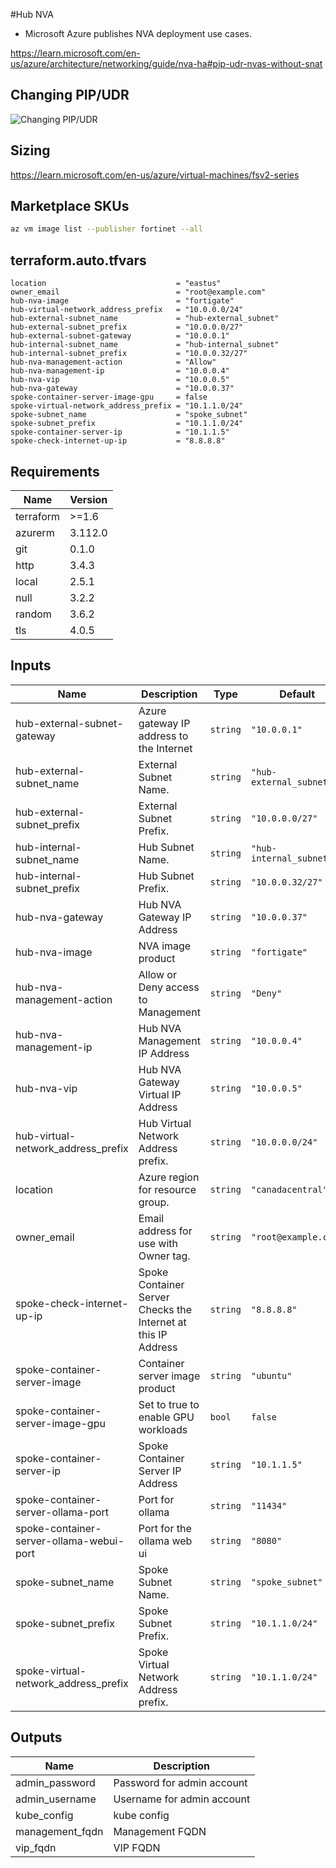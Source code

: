 #Hub NVA

- Microsoft Azure publishes NVA deployment use cases.

https://learn.microsoft.com/en-us/azure/architecture/networking/guide/nva-ha#pip-udr-nvas-without-snat

## Changing PIP/UDR

![Changing PIP/UDR](https://learn.microsoft.com/en-us/azure/architecture/networking/guide/images/nvaha-pipudr-internet.png)

## Sizing

https://learn.microsoft.com/en-us/azure/virtual-machines/fsv2-series

## Marketplace SKUs

```bash
az vm image list --publisher fortinet --all
```

<!-- BEGIN_TF_DOCS -->
## terraform.auto.tfvars

```hcl
location                             = "eastus"
owner_email                          = "root@example.com"
hub-nva-image                        = "fortigate"
hub-virtual-network_address_prefix   = "10.0.0.0/24"
hub-external-subnet_name             = "hub-external_subnet"
hub-external-subnet_prefix           = "10.0.0.0/27"
hub-external-subnet-gateway          = "10.0.0.1"
hub-internal-subnet_name             = "hub-internal_subnet"
hub-internal-subnet_prefix           = "10.0.0.32/27"
hub-nva-management-action            = "Allow"
hub-nva-management-ip                = "10.0.0.4"
hub-nva-vip                          = "10.0.0.5"
hub-nva-gateway                      = "10.0.0.37"
spoke-container-server-image-gpu     = false
spoke-virtual-network_address_prefix = "10.1.1.0/24"
spoke-subnet_name                    = "spoke_subnet"
spoke-subnet_prefix                  = "10.1.1.0/24"
spoke-container-server-ip            = "10.1.1.5"
spoke-check-internet-up-ip           = "8.8.8.8"
```


## Requirements

| Name | Version |
|------|---------|
| terraform | >=1.6 |
| azurerm | 3.112.0 |
| git | 0.1.0 |
| http | 3.4.3 |
| local | 2.5.1 |
| null | 3.2.2 |
| random | 3.6.2 |
| tls | 4.0.5 |

## Inputs

| Name | Description | Type | Default | Required |
|------|-------------|------|---------|:--------:|
| hub-external-subnet-gateway | Azure gateway IP address to the Internet | `string` | `"10.0.0.1"` | no |
| hub-external-subnet\_name | External Subnet Name. | `string` | `"hub-external_subnet"` | no |
| hub-external-subnet\_prefix | External Subnet Prefix. | `string` | `"10.0.0.0/27"` | no |
| hub-internal-subnet\_name | Hub Subnet Name. | `string` | `"hub-internal_subnet"` | no |
| hub-internal-subnet\_prefix | Hub Subnet Prefix. | `string` | `"10.0.0.32/27"` | no |
| hub-nva-gateway | Hub NVA Gateway IP Address | `string` | `"10.0.0.37"` | no |
| hub-nva-image | NVA image product | `string` | `"fortigate"` | no |
| hub-nva-management-action | Allow or Deny access to Management | `string` | `"Deny"` | no |
| hub-nva-management-ip | Hub NVA Management IP Address | `string` | `"10.0.0.4"` | no |
| hub-nva-vip | Hub NVA Gateway Virtual IP Address | `string` | `"10.0.0.5"` | no |
| hub-virtual-network\_address\_prefix | Hub Virtual Network Address prefix. | `string` | `"10.0.0.0/24"` | no |
| location | Azure region for resource group. | `string` | `"canadacentral"` | no |
| owner\_email | Email address for use with Owner tag. | `string` | `"root@example.com"` | no |
| spoke-check-internet-up-ip | Spoke Container Server Checks the Internet at this IP Address | `string` | `"8.8.8.8"` | no |
| spoke-container-server-image | Container server image product | `string` | `"ubuntu"` | no |
| spoke-container-server-image-gpu | Set to true to enable GPU workloads | `bool` | `false` | no |
| spoke-container-server-ip | Spoke Container Server IP Address | `string` | `"10.1.1.5"` | no |
| spoke-container-server-ollama-port | Port for ollama | `string` | `"11434"` | no |
| spoke-container-server-ollama-webui-port | Port for the ollama web ui | `string` | `"8080"` | no |
| spoke-subnet\_name | Spoke Subnet Name. | `string` | `"spoke_subnet"` | no |
| spoke-subnet\_prefix | Spoke Subnet Prefix. | `string` | `"10.1.1.0/24"` | no |
| spoke-virtual-network\_address\_prefix | Spoke Virtual Network Address prefix. | `string` | `"10.1.1.0/24"` | no |
## Outputs

| Name | Description |
|------|-------------|
| admin\_password | Password for admin account |
| admin\_username | Username for admin account |
| kube\_config | kube config |
| management\_fqdn | Management FQDN |
| vip\_fqdn | VIP FQDN |
<!-- END_TF_DOCS -->
